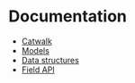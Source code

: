 # Documentation

* [Catwalk](../README.md)
* [Models](models.md)
* [Data structures](data_structures.md)
* [Field API](field_api.md)
